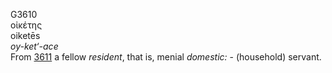 <body>
  <p>G3610<br>  οἰκέτης  <br> oiketēs  <br><i>oy-ket‘-ace </i><br>From <a href="g3611.htm">3611</a>  a fellow <i>resident</i>, that is, menial <i>domestic:</i> - (household) servant.<br></p>
 </body>